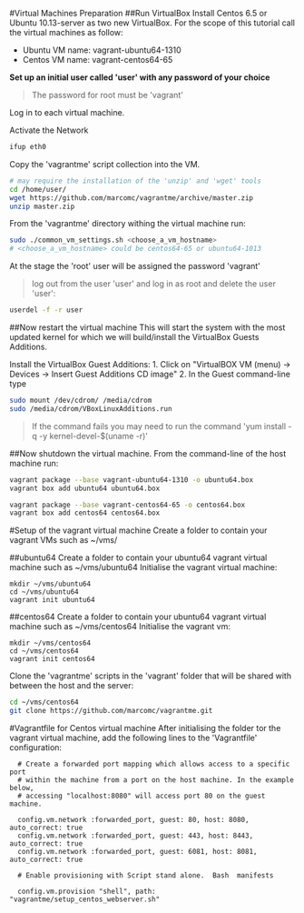 #Virtual Machines Preparation
##Run VirtualBox
Install Centos 6.5 or Ubuntu 10.13-server as two new VirtualBox.
For the scope of this tutorial call the virtual machines as follow:
* Ubuntu VM name: vagrant-ubuntu64-1310
* Centos VM name: vagrant-centos64-65

**Set up an initial user called 'user' with any password of your choice**
> The password for root must be 'vagrant'

Log in to each virtual machine.

Activate the Network
```bash
ifup eth0
```

Copy the 'vagrantme' script collection into the VM.
```bash
# may require the installation of the 'unzip' and 'wget' tools
cd /home/user/
wget https://github.com/marcomc/vagrantme/archive/master.zip
unzip master.zip
```

From the 'vagrantme' directory withing the virtual machine run:
```bash
sudo ./common_vm_settings.sh <choose_a_vm_hostname>
# <choose_a_vm_hostname> could be centos64-65 or ubuntu64-1013
```

At the stage the 'root' user will be assigned the password 'vagrant'
> log out from the user 'user' and log in as root and delete the user 'user':
```bash
userdel -f -r user
``` 

##Now restart the virtual machine
This will start the system with the most updated kernel for which we will build/install the VirtualBox Guests Additions.

Install the VirtualBox Guest Additions:
    1. Click on "VirtualBOX VM (menu) -> Devices -> Insert Guest Additions CD image"
    2. In the Guest command-line type
```bash
sudo mount /dev/cdrom/ /media/cdrom
sudo /media/cdrom/VBoxLinuxAdditions.run
```
>If the command fails you may need to run the command 'yum install -q -y kernel-devel-$(uname -r)'

##Now shutdown the virtual machine.
From the command-line of the host machine run:
```bash
vagrant package --base vagrant-ubuntu64-1310 -o ubuntu64.box
vagrant box add ubuntu64 ubuntu64.box

vagrant package --base vagrant-centos64-65 -o centos64.box
vagrant box add centos64 centos64.box
```
#Setup of the vagrant virtual machine
Create a folder to contain your vagrant VMs such as ~/vms/

##ubuntu64
Create a folder to contain your ubuntu64 vagrant virtual machine such as ~/vms/ubuntu64
Initialise the vagrant virtual machine:
```bqsh
mkdir ~/vms/ubuntu64
cd ~/vms/ubuntu64
vagrant init ubuntu64
```
##centos64
Create a folder to contain your ubuntu64 vagrant virtual machine such as ~/vms/centos64
Initialise the vagrant vm:
```bqsh
mkdir ~/vms/centos64
cd ~/vms/centos64
vagrant init centos64
```
Clone the 'vagrantme' scripts in the 'vagrant' folder that will be shared with between the host and the server:
```bash
cd ~/vms/centos64
git clone https://github.com/marcomc/vagrantme.git
```
#Vagrantfile for Centos virtual machine
After initialising the folder tor the vagrant virtual machine, add the following lines to the 'Vagrantfile' configuration:
```
  # Create a forwarded port mapping which allows access to a specific port
  # within the machine from a port on the host machine. In the example below,
  # accessing "localhost:8080" will access port 80 on the guest machine.

  config.vm.network :forwarded_port, guest: 80, host: 8080, auto_correct: true
  config.vm.network :forwarded_port, guest: 443, host: 8443, auto_correct: true
  config.vm.network :forwarded_port, guest: 6081, host: 8081, auto_correct: true

  # Enable provisioning with Script stand alone.  Bash  manifests
  
  config.vm.provision "shell", path: "vagrantme/setup_centos_webserver.sh"
```
